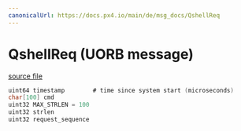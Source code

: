 ```yaml
---
canonicalUrl: https://docs.px4.io/main/de/msg_docs/QshellReq
---
```


# QshellReq (UORB message)



[source file](https://github.com/PX4/PX4-Autopilot/blob/release/1.14/msg/QshellReq.msg)

```c
uint64 timestamp        # time since system start (microseconds)
char[100] cmd
uint32 MAX_STRLEN = 100
uint32 strlen
uint32 request_sequence

```
